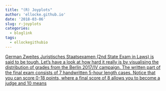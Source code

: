 ```yaml
---
title: "(R) Joyplots"
author: 'ellocke.github.io'
date: '2018-03-06'
slug: r-joyplots
categories:
  - bloglink
tags:
  - ellockegithubio
---
```


[German Zweites Juristisches Staatsexamen (2nd State Exam in Laws) is said to be tough. Let’s have a look at how hard it really is by visualising the distribution of grades from the Berlin 2017/IV campaign. The written part of the final exam consists of 7 handwritten 5-hour length cases. Notice that you can score 0-18 points, where a final score of 8 allows you to become a judge and 10 means<i class="fas fa-external-link-alt"></i>](https://ellocke.github.io/post/r-joyplots-the-un-joyful-distribution-of-grades-from-german-state-exam-laws/)

